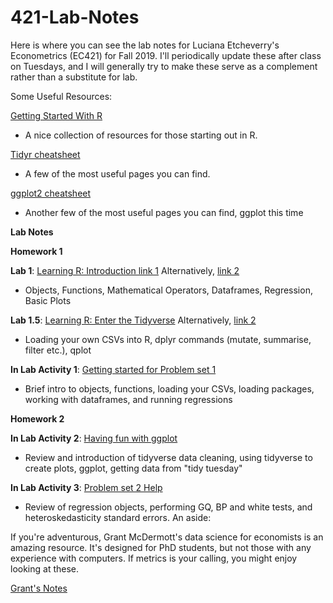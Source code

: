 # 421-Lab-Notes

Here is where you can see the lab notes for Luciana Etcheverry's Econometrics (EC421) for Fall 2019. I'll periodically update these after class on Tuesdays, and I will generally try to make these serve as a complement rather than a substitute for lab.

Some Useful Resources:

[Getting Started With R](https://support.rstudio.com/hc/en-us/articles/201141096-Getting-Started-with-R) 
- A nice collection of resources for those starting out in R.

[Tidyr cheatsheet](https://github.com/rstudio/cheatsheets/blob/master/data-import.pdf) 
- A few of the most useful pages you can find.

[ggplot2 cheatsheet](https://www.rstudio.com/wp-content/uploads/2015/03/ggplot2-cheatsheet.pdf)
- Another few of the most useful pages you can find, ggplot this time

**Lab Notes**

**Homework 1**


**Lab 1**: [Learning R: Introduction link 1](https://github.com/CMLennon/421-lab-notes-fall19/blob/master/Lab1/Lab-1.md) Alternatively, [link 2](http://rpubs.com/Clennon/Lab1_1)
- Objects, Functions, Mathematical Operators, Dataframes, Regression, Basic Plots

**Lab 1.5**: [Learning R: Enter the Tidyverse](https://github.com/CMLennon/421-lab-notes-fall19/blob/master/Lab2/Lab_2.md) Alternatively, [link 2](http://rpubs.com/Clennon/Lab2) 
- Loading your own CSVs into R, dplyr commands (mutate, summarise, filter etc.), qplot

**In Lab Activity 1**: [Getting started for Problem set 1](http://rpubs.com/Clennon/Lab1_fall19)
- Brief intro to objects, functions, loading your CSVs, loading packages, working with dataframes, and running regressions

**Homework 2**

**In Lab Activity 2**: [Having fun with ggplot](http://rpubs.com/Clennon/Lab2F19)
- Review and introduction of tidyverse data cleaning, using tidyverse to create plots, ggplot, getting data from "tidy tuesday"

**In Lab Activity 3**: [Problem set 2 Help](http://rpubs.com/Clennon/L3HW)
- Review of regression objects, performing GQ, BP and white tests, and heteroskedasticity standard errors.
An aside:

If you're adventurous, Grant McDermott's data science for economists is an amazing resource. It's designed for PhD students, but not those with any experience with computers. If metrics is your calling, you might enjoy looking at these.

[Grant's Notes](https://github.com/uo-ec607/lectures)
